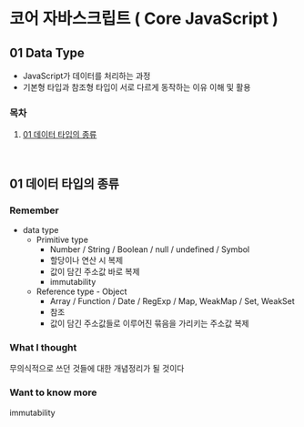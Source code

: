 # 코어 자바스크립트 ( Core JavaScript )
## 01 Data Type
- JavaScript가 데이터를 처리하는 과정
- 기본형 타입과 참조형 타입이 서로 다르게 동작하는 이유 이해 및 활용

### 목차
1. [01 데이터 타입의 종류](#01-데이터-타입의-종류) 

</br>

## 01 데이터 타입의 종류
### Remember
- data type
  - Primitive type
    - Number / String / Boolean / null / undefined / Symbol
    - 할당이나 연산 시 복제
    - 값이 담긴 주소값 바로 복제
    - immutability
  - Reference type - Object
    - Array / Function / Date / RegExp / Map, WeakMap / Set, WeakSet
    - 참조
    - 값이 담긴 주소값들로 이루어진 묶음을 가리키는 주소값 복제

### What I thought
무의식적으로 쓰던 것들에 대한 개념정리가 될 것이다

### Want to know more
immutability
